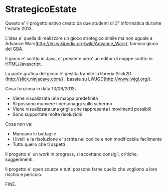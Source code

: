 StrategicoEstate
================


Questo e' il progetto estivo creato da due studenti di 3° informatica durante l'estate 2013.



L'idea e' quella di realizzare un gioco strategico simile ma non uguale a Advance Wars(http://en.wikipedia.org/wiki/Advance_Wars), famoso gioco del GBA.




Il gioco e' scritto in Java, e' presente pero' un editor di mappe scritto in HTML/Javascript.

La parte grafica del gioco e' gestita tramite la libreria Slick2D (http://slick.ninjacave.com/) , basata su LWJGD(http://www.lwjgl.org/).

Cosa funziona in data 13/06/2013:

*	Viene visualizzata una mappa predefinita
*   Si possono muovere i personaggi sullo schermo
*   Viene visualizzata una griglia che rappresenta i movimenti possibili
*   Sono supportate molte risoluzioni


Cosa non va:

*	Mancano le battaglie
*	I livelli e la risoluzione e' scritta nel codice e non modificabile facilmente
*	Tutto quello che ti aspetti

Il progetto e' un work in progress, si accettano consigli, critiche, suggerimenti.


Il progetto e' open source e tutti possono farne quello che vogliono a loro rischio e pericolo.


FINE.
